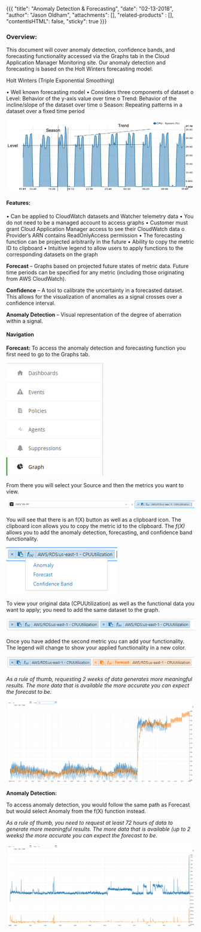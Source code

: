 {{{
  "title": "Anomaly Detection & Forecasting",
  "date": "02-13-2018",
  "author": "Jason Oldham",
  "attachments": [],
  "related-products" : [],
  "contentIsHTML": false,
  "sticky": true
}}}


### Overview:

This document will cover anomaly detection, confidence bands, and forecasting functionality accessed via the Graphs tab in the Cloud Application Manager Monitoring site.  Our anomaly detection and forecasting is based on the Holt Winters forecasting model.

Holt Winters (Triple Exponential Smoothing)

•	Well known forecasting model
•	Considers three components of dataset
     o	 Level: Behavior of the y-axis value over time
     o	Trend: Behavior of the incline/slope of the dataset over time
     o	Season: Repeating patterns in a dataset over a fixed time period

 ![Holt Winters](../../images/HoltWinters.PNG)


#### Features:

•	Can be applied to CloudWatch datasets and Watcher telemetry data
•	You do not need to be a managed account to access graphs
•	Customer must grant Cloud Application Manager access to see their CloudWatch data
     o	Provider’s ARN contains ReadOnlyAccess permission
•	The forecasting function can be projected arbitrarily in the future
•	Ability to copy the metric ID to clipboard
•	Intuitive legend to allow users to apply functions to the corresponding datasets on the graph

**Forecast** – Graphs based on projected future states of metric data.  Future time periods can be specified for any metric (including those originating from AWS CloudWatch).

**Confidence** – A tool to calibrate the uncertainty in a forecasted dataset.  This allows for the visualization of anomalies as a signal crosses over a confidence interval.

**Anomaly Detection** – Visual representation of the degree of aberration within a signal.


#### Navigation 

**Forecast:**
To access the anomaly detection and forecasting function you first need to go to the Graphs tab.


 ![Graphs Left Nav](../../images/GraphsLeftNav.PNG)

From there you will select your Source and then the metrics you want to view.

![Graph Source](../../images/GraphSource.PNG)

You will see that there is an f(X) button as well as a clipboard icon.  The clipboard icon allows you to copy the metric id to the clipboard.  The _f(X)_ allows you to add the anomaly detection, forecasting, and confidence band functionality.
 
![Graph Functionality](../../images/graphfunctionality.PNG)

To view your original data (CPUUtilization) as well as the functional data you want to apply; you need to add the same dataset to the graph.

![Graphs Adding Data](../../images/GraphsAddingData.PNG)

Once you have added the second metric you can add your functionality.  The legend will change to show your applied functionality in a new color. 

![Graphs legend change](../../images/Graphlegendchange.PNG)

_As a rule of thumb, requesting 2 weeks of data generates more meaningful results.  The more data that is available the more accurate you can expect the forecast to be._

![Forecast Graph](../../images/Forecastgraph.PNG)

**Anomaly Detection:**

To access anomaly detection, you would follow the same path as Forecast but would select Anomaly from the f(X) function instead.  

_As a rule of thumb, you need to request at least 72 hours of data to generate more meaningful results.  The more data that is available (up to 2 weeks) the more accurate you can expect the forecast to be._

![Anomaly Graph](../../images/AnomalyGraph.PNG)
